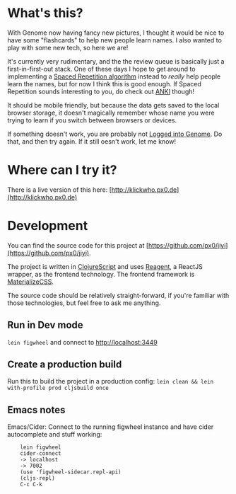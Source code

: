 # What's this?

With Genome now having fancy new pictures, I thought it would be nice
to have some "flashcards" to help new people learn names. I also
wanted to play with some new tech, so here we are!

It's currently very rudimentary, and the the review queue is basically
just a first-in-first-out stack. One of these days I hope to get
around to implementing a
[Spaced Repetition algorithm](https://en.wikipedia.org/wiki/Spaced_repetition)
instead to *really* help people learn the names, but for now I think
this is good enough. If Spaced Repetition sounds interesting to you,
do check out [ANKI](http://ankisrs.net/) though!

It should be mobile friendly, but because the data gets saved to the
local browser storage, it doesn't magically remember whose name you
were trying to learn if you switch between browsers or devices.

If something doesn't work, you are probably not
[Logged into Genome](http://genome.klick.com). Do that, and then try
again. If it still oesn't work, let me know!

# Where can I try it?
There is a live version of this here: [http://klickwho.px0.de](http://klickwho.px0.de)

# Development

You can find the source code for this project at
[https://github.com/px0/jiyi](https://github.com/px0/jiyi).


The project is written in
[ClojureScript](https://github.com/clojure/clojurescript) and uses
[Reagent](http://reagent-project.github.io/), a ReactJS wrapper, as
the frontend technology. The frontend framework is
[MaterializeCSS](http://materializecss.com/).

The source code should be relatively straight-forward, if you're
familiar with those technologies, but feel free to ask me anything.

## Run in Dev mode
`lein figwheel` and connect to [http://localhost:3449](http://localhost:3449)

## Create a production build
Run this to build the project in a production config: `lein clean && lein with-profile prod cljsbuild once`

## Emacs notes

Emacs/Cider: Connect to the running figwheel instance and have cider
 autocomplete and stuff working:

```
	lein figwheel
	cider-connect
	-> localhost
	-> 7002
	(use 'figwheel-sidecar.repl-api)
	(cljs-repl)
	C-c C-k
```
